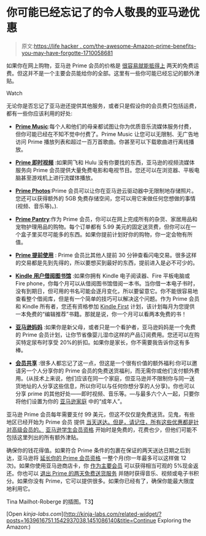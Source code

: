 # 你可能已经忘记了的令人敬畏的亚马逊优惠

> 原文:[https://life hacker . com/the-awesome-Amazon-prime-benefits-you-may-have-forgotte-1710058681](https://lifehacker.com/the-awesome-amazon-prime-benefits-you-may-have-forgotte-1710058681)

如果你在网上购物，亚马逊 Prime 会员的价格是 [很容易就能抵得上](https://lifehacker.com/is-amazon-prime-worth-it-1038496234) 两天的免费运费。但这并不是一个主要会员能给你的全部。这里有一些你可能已经忘记的额外津贴。

Watch

无论你是否忘记了亚马逊还提供其他服务，或者只是假设你的会员费只包括运费，都有一些你应该利用的好处:

*   [**Prime Music**](https://www.amazon.com/gp/help/customer/display.html?asc_campaign=InlineText&asc_refurl=https://lifehacker.com/the-awesome-amazon-prime-benefits-you-may-have-forgotte-1710058681&asc_source=&nodeId=201530920&tag=kinjalifehackerlink-20):每个人和他们的母亲都试图让你为优质音乐流媒体服务付费，但你可能已经在不知不觉中付费了。Prime Music 让您可以无限制、无广告地访问 Prime 播放列表和超过一百万首歌曲。你甚至可以下载歌曲进行离线播放。

*   [**Prime 即时视频**](https://www.amazon.com/gp/help/customer/display.html?asc_campaign=InlineText&asc_refurl=https://lifehacker.com/the-awesome-amazon-prime-benefits-you-may-have-forgotte-1710058681&asc_source=&nodeId=201423000&tag=kinjalifehackerlink-20) :如果网飞和 Hulu 没有你要找的东西，亚马逊的视频流媒体服务向 Prime 会员提供大量免费电影和电视节目。您还可以在浏览器、平板电脑甚至游戏机上进行流媒体播放。
*   [**Prime Photos**](https://www.amazon.com/clouddrive/primephotos?asc_campaign=InlineText&asc_refurl=https://lifehacker.com/the-awesome-amazon-prime-benefits-you-may-have-forgotte-1710058681&asc_source=&tag=kinjalifehackerlink-20):Prime 会员可以让你在亚马逊云驱动器中无限制地存储照片。您还可以获得额外的 5GB 免费存储空间，您可以用它来做任何您想做的事情(视频、音乐等)。).

*   [**Prime Pantry**](http://www.amazon.com/gp/help/customer/display.html?asc_campaign=InlineText&asc_refurl=https://lifehacker.com/the-awesome-amazon-prime-benefits-you-may-have-forgotte-1710058681&asc_source=&nodeId=13819211&tag=kinjalifehackerlink-20):作为 Prime 会员，你可以在网上完成所有的杂货、家居用品和宠物护理用品的购物。每个订单都有 5.99 美元的固定送货费，但你可以在一个盒子里买尽可能多的东西。如果你提前计划好你的购物，你一定会物有所值。

*   [**Prime 提前使用**](http://www.amazon.com/gp/help/customer/display.html?asc_campaign=InlineText&asc_refurl=https://lifehacker.com/the-awesome-amazon-prime-benefits-you-may-have-forgotte-1710058681&asc_source=&nodeId=201622420&tag=kinjalifehackerlink-20) : Prime 会员比其他人提前 30 分钟查看闪电交易。很多这样的交易都是先到先得的，所以要想买到最好的东西，提前进入是必不可少的。

*   [**Kindle 用户借阅图书馆**](https://www.amazon.com/gp/help/customer/display.html/ref=help_search_1-1?asc_campaign=InlineText&asc_refurl=https://lifehacker.com/the-awesome-amazon-prime-benefits-you-may-have-forgotte-1710058681&asc_source=&ie=UTF8&nodeId=200757120&qid=1360282925&sr=1-1&tag=kinjalifehackerlink-20) :如果你拥有 Kindle 电子阅读器、Fire 平板电脑或 Fire phone，你每个月可以从借阅图书馆借阅一本书。当你借一本电子书时，没有到期日，但可用的书名可能会逐月变化，所以要留意它。你不能很容易地查看整个借阅库，但是有一个简单的技巧可以解决这个问题。作为 Prime 会员和 Kindle 所有者，您还有资格参加 [Kindle First](https://www.amazon.com/gp/help/customer/display.html/?asc_campaign=InlineText&asc_refurl=https://lifehacker.com/the-awesome-amazon-prime-benefits-you-may-have-forgotte-1710058681&asc_source=&nodeId=201376210&tag=kinjalifehackerlink-20) 计划，该计划每月为您提供一本免费的“编辑推荐”书籍。那就是说，你一个月可以看两本免费的书！

*   [**亚马逊妈妈**](http://www.amazon.com/gp/help/customer/display.html?asc_campaign=InlineText&asc_refurl=https://lifehacker.com/the-awesome-amazon-prime-benefits-you-may-have-forgotte-1710058681&asc_source=&nodeId=201133950&tag=kinjalifehackerlink-20) :如果你是新父母，或者只是一个看护者，亚马逊妈妈是一个免费的 Prime 会员计划，让你节省像婴儿湿巾这样的产品订阅费用。您还可以在购买特定尿布时享受 20%的折扣。如果你是家长，你不需要我告诉你这有多棒。

*   [**会员共享**](http://www.amazon.com/gp/help/customer/display.html?asc_campaign=InlineText&asc_refurl=https://lifehacker.com/the-awesome-amazon-prime-benefits-you-may-have-forgotte-1710058681&asc_source=&nodeId=200444180&tag=kinjalifehackerlink-20) :很多人都忘记了这一点，但这是一个很有价值的额外福利:你可以邀请另一个人分享你的 Prime 会员的免费送货福利，而无需你或他们支付额外费用。(从技术上来说，他们应该在同一个家庭，但亚马逊并不限制你与同一送货地址的人分享这些信息，所以你可以与任何你想分享的人分享)。你也可以分享 prime 的其他好处——即时视频、音乐等。—与最多六个人一起，只要你将他们设置为你的 [亚马逊家庭](http://www.amazon.com/gp/help/customer/display.html?asc_campaign=InlineText&asc_refurl=https://lifehacker.com/the-awesome-amazon-prime-benefits-you-may-have-forgotte-1710058681&asc_source=&nodeId=201806360&tag=kinjalifehackerlink-20) 中的“成年人”。

亚马逊 Prime 会员每年需要支付 99 美元，但这不仅仅是免费送货。见鬼，有些地区已经开始为 Prime 会员 提供 [当天送达。但是，请记住，所有这些优惠都是针对高级会员的。](http://lifehacker.com/amazon-now-offers-free-same-day-delivery-for-amazon-pri-1707450500#_ga=1.264333135.1125888042.1416611403) [亚马逊学生会员资格](http://www.amazon.com/gp/help/customer/display.html?asc_campaign=InlineText&asc_refurl=https://lifehacker.com/the-awesome-amazon-prime-benefits-you-may-have-forgotte-1710058681&asc_source=&nodeId=201133670&tag=kinjalifehackerlink-20) 开始时是免费的，花费也少，但他们可能不包括这里列出的所有额外津贴。

确保你的钱花得值。如果符合 Prime 条件的包裹在保证的两天送达日期之后到达，亚马逊将 [延长你的 Prime 会员资格](https://lifehacker.com/get-your-amazon-prime-membership-extended-if-a-package-1484928834) 一整个月(你一年最多可以这样做 12 次)。如果你使用亚马逊商店卡，你 [作为主要会员](http://twocents.lifehacker.com/the-new-amazon-store-card-gives-prime-users-5-cash-bac-1694419150#_ga=1.264333135.1125888042.1416611403) 可以获得相当可观的 5%现金返还。你也可以 [退出 Prime 的两天免费送货服务](http://lifehacker.com/opt-out-of-amazon-prime-s-free-two-day-shipping-earn-1613594987) 并随时获得音乐、视频或电子书积分。如果你没有 Prime，它可以提供很多。如果你已经有了，确保你能最大限度地利用它。

Tina Mailhot-Roberge 的插图。T3】

[Open *kinja-labs.com*](http://kinja-labs.com/related-widget/?posts=1639616751,1542937038,1451086140&title=Continue Exploring the Amazon:)